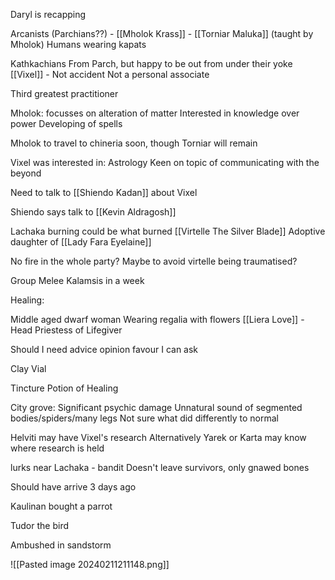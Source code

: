 Daryl is recapping

 Arcanists (Parchians??)
	- [[Mholok Krass]]
	- [[Torniar Maluka]] (taught by Mholok)
Humans wearing kapats

Kathkachians
From Parch, but happy to be out from under their yoke
[[Vixel]] - Not accident
Not a personal associate

Third greatest practitioner

Mholok: focusses on alteration of matter
	Interested in knowledge over power
		Developing of spells

Mholok to travel to chineria soon, though Torniar will remain

Vixel was interested in: 
	Astrology
		Keen on topic of communicating with the beyond

Need to talk to [[Shiendo Kadan]] about Vixel

Shiendo says talk to [[Kevin Aldragosh]]

Lachaka burning could be what burned [[Virtelle The Silver Blade]]
Adoptive daughter of [[Lady Fara Eyelaine]]

No fire in the whole party?
Maybe to avoid virtelle being traumatised?

Group Melee Kalamsis in a week



Healing:

Middle aged dwarf woman
Wearing regalia with flowers
[[Liera Love]] - Head Priestess of Lifegiver

Should I need advice opinion favour I can ask

Clay Vial

Tincture
	Potion of Healing

City grove: 
	Significant psychic damage
	Unnatural sound of segmented bodies/spiders/many legs
	Not sure what did differently to normal
	

Helviti may have Vixel's research
Alternatively Yarek or Karta may know where research is held

lurks near Lachaka - bandit
	Doesn't leave survivors, only gnawed bones

Should have arrive 3 days ago

Kaulinan bought a parrot

Tudor the bird

Ambushed in sandstorm

![[Pasted image 20240211211148.png]]

